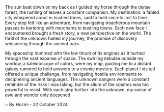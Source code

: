 
The sun beat down on my back as I guided my horse through the dense forest, the rustling of leaves a constant companion. My destination: a fabled city whispered about in hushed tones, said to hold secrets lost to time. Every step felt like an adventure, from navigating treacherous mountain passes to bartering with merchants in bustling towns. Each new face I encountered brought a fresh story, a new perspective on the world. The thrill of the unknown fueled my journey, the promise of discovery whispering through the ancient oaks.

My spaceship hummed with the low thrum of its engines as it hurtled through the vast expanse of space. The swirling nebulae outside my window, a kaleidoscope of colors, were my map, guiding me to a distant galaxy rumored to hold answers to a cosmic mystery. Each planet I visited offered a unique challenge, from navigating hostile environments to deciphering ancient languages. The unknown dangers were a constant reminder of the risks I was taking, but the allure of the cosmos was too powerful to resist. With each step further into the unknown, my sense of awe and wonder only deepened. 

~ By Hozmi - 22 October 2024
